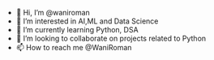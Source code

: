 - 👋 Hi, I’m @waniroman
- 👀 I’m interested in AI,ML and Data Science
- 🌱 I’m currently learning Python, DSA
- 💞️ I’m looking to collaborate on projects related to Python 
- 📫 How to reach me @WaniRoman

<!---
waniroman/waniroman is a ✨ special ✨ repository because its `README.md` (this file) appears on your GitHub profile.
You can click the Preview link to take a look at your changes.
--->

